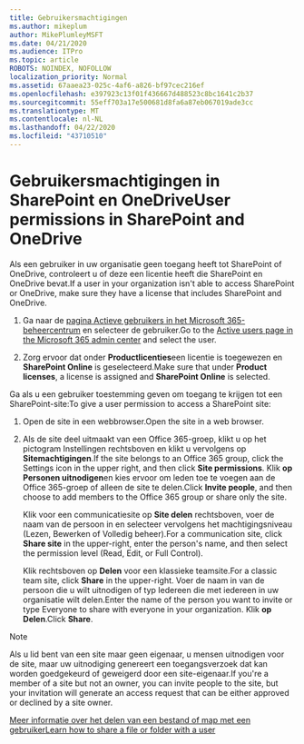 ```yaml
---
title: Gebruikersmachtigingen
ms.author: mikeplum
author: MikePlumleyMSFT
ms.date: 04/21/2020
ms.audience: ITPro
ms.topic: article
ROBOTS: NOINDEX, NOFOLLOW
localization_priority: Normal
ms.assetid: 67aaea23-025c-4af6-a826-bf97cec216ef
ms.openlocfilehash: e397923c13f01f436667d488523c8bc1641c2b37
ms.sourcegitcommit: 55eff703a17e500681d8fa6a87eb067019ade3cc
ms.translationtype: MT
ms.contentlocale: nl-NL
ms.lasthandoff: 04/22/2020
ms.locfileid: "43710510"
---
```

# <a name="user-permissions-in-sharepoint-and-onedrive"></a><span data-ttu-id="3255e-102">Gebruikersmachtigingen in SharePoint en OneDrive</span><span class="sxs-lookup"><span data-stu-id="3255e-102">User permissions in SharePoint and OneDrive</span></span>

<span data-ttu-id="3255e-103">Als een gebruiker in uw organisatie geen toegang heeft tot SharePoint of OneDrive, controleert u of deze een licentie heeft die SharePoint en OneDrive bevat.</span><span class="sxs-lookup"><span data-stu-id="3255e-103">If a user in your organization isn't able to access SharePoint or OneDrive, make sure they have a license that includes SharePoint and OneDrive.</span></span> 
  
1. <span data-ttu-id="3255e-104">Ga naar de [pagina Actieve gebruikers in het Microsoft 365-beheercentrum](https://portal.office.com/adminportal/home#/users) en selecteer de gebruiker.</span><span class="sxs-lookup"><span data-stu-id="3255e-104">Go to the [Active users page in the Microsoft 365 admin center](https://portal.office.com/adminportal/home#/users) and select the user.</span></span> 
    
2. <span data-ttu-id="3255e-105">Zorg ervoor dat onder **Productlicenties**een licentie is toegewezen en **SharePoint Online** is geselecteerd.</span><span class="sxs-lookup"><span data-stu-id="3255e-105">Make sure that under **Product licenses**, a license is assigned and **SharePoint Online** is selected.</span></span> 
    
 <span data-ttu-id="3255e-106">Ga als u een gebruiker toestemming geven om toegang te krijgen tot een SharePoint-site:</span><span class="sxs-lookup"><span data-stu-id="3255e-106">To give a user permission to access a SharePoint site:</span></span> 
  
1. <span data-ttu-id="3255e-107">Open de site in een webbrowser.</span><span class="sxs-lookup"><span data-stu-id="3255e-107">Open the site in a web browser.</span></span>
    
2. <span data-ttu-id="3255e-108">Als de site deel uitmaakt van een Office 365-groep, klikt u op het pictogram Instellingen rechtsboven en klikt u vervolgens op **Sitemachtigingen**.</span><span class="sxs-lookup"><span data-stu-id="3255e-108">If the site belongs to an Office 365 group, click the Settings icon in the upper right, and then click **Site permissions**.</span></span> <span data-ttu-id="3255e-109">Klik **op Personen uitnodigen**en kies ervoor om leden toe te voegen aan de Office 365-groep of alleen de site te delen.</span><span class="sxs-lookup"><span data-stu-id="3255e-109">Click **Invite people**, and then choose to add members to the Office 365 group or share only the site.</span></span> 
    
    <span data-ttu-id="3255e-110">Klik voor een communicatiesite op **Site delen** rechtsboven, voer de naam van de persoon in en selecteer vervolgens het machtigingsniveau (Lezen, Bewerken of Volledig beheer).</span><span class="sxs-lookup"><span data-stu-id="3255e-110">For a communication site, click **Share site** in the upper-right, enter the person's name, and then select the permission level (Read, Edit, or Full Control).</span></span> 
    
    <span data-ttu-id="3255e-111">Klik rechtsboven op **Delen** voor een klassieke teamsite.</span><span class="sxs-lookup"><span data-stu-id="3255e-111">For a classic team site, click **Share** in the upper-right.</span></span> <span data-ttu-id="3255e-112">Voer de naam in van de persoon die u wilt uitnodigen of typ Iedereen die met iedereen in uw organisatie wilt delen.</span><span class="sxs-lookup"><span data-stu-id="3255e-112">Enter the name of the person you want to invite or type Everyone to share with everyone in your organization.</span></span> <span data-ttu-id="3255e-113">Klik **op Delen**.</span><span class="sxs-lookup"><span data-stu-id="3255e-113">Click **Share**.</span></span>
    
> [!NOTE]
> <span data-ttu-id="3255e-114">Als u lid bent van een site maar geen eigenaar, u mensen uitnodigen voor de site, maar uw uitnodiging genereert een toegangsverzoek dat kan worden goedgekeurd of geweigerd door een site-eigenaar.</span><span class="sxs-lookup"><span data-stu-id="3255e-114">If you're a member of a site but not an owner, you can invite people to the site, but your invitation will generate an access request that can be either approved or declined by a site owner.</span></span> 
  
[<span data-ttu-id="3255e-115">Meer informatie over het delen van een bestand of map met een gebruiker</span><span class="sxs-lookup"><span data-stu-id="3255e-115">Learn how to share a file or folder with a user</span></span>](https://go.microsoft.com/fwlink/?linkid=533408)
  

